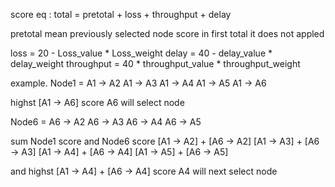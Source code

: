 score 
eq : total = pretotal + loss + throughput + delay

pretotal mean previously selected node score
in first total it does not appled 

loss  = 20 - Loss_value * Loss_weight
delay = 40 - delay_value * delay_weight
throughput = 40 * throughput_value * throughput_weight

example.
Node1 = A1 -> A2
        A1 -> A3
        A1 -> A4
        A1 -> A5
        A1 -> A6
        
highst [A1 -> A6] score A6 will select node

Node6 = A6 -> A2
        A6 -> A3
        A6 -> A4
        A6 -> A5
        
sum Node1 score and Node6 score
[A1 -> A2] + [A6 -> A2]
[A1 -> A3] + [A6 -> A3]
[A1 -> A4] + [A6 -> A4]
[A1 -> A5] + [A6 -> A5]

and highst [A1 -> A4] + [A6 -> A4] score A4 will next select node


      
